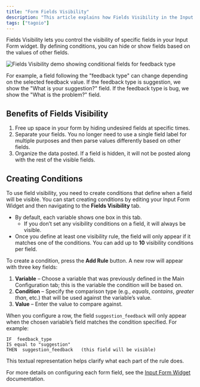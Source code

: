 ```yaml
---
title: "Form Fields Visibility"
description: "This article explains how Fields Visibility in the Input Form widget lets you control which form fields are shown or hidden based on other fields' values, and summarizes the main benefits of using this feature."
tags: ["tagoio"]
---
```

Fields Visibility lets you control the visibility of specific fields in your Input Form widget. By defining conditions, you can hide or show fields based on the values of other fields.

![Fields Visibility demo showing conditional fields for feedback type](/docs_imagem/tagoio/form-fields-visibility-2.png)

For example, a field following the "feedback type" can change depending on the selected feedback value. If the feedback type is suggestion, we show the "What is your suggestion?" field. If the feedback type is bug, we show the "What is the problem?" field.

## Benefits of Fields Visibility

1. Free up space in your form by hiding undesired fields at specific times.  
2. Separate your fields. You no longer need to use a single field label for multiple purposes and then parse values differently based on other fields.  
3. Organize the data posted. If a field is hidden, it will not be posted along with the rest of the visible fields.

## Creating Conditions

To use field visibility, you need to create conditions that define when a field will be visible. You can start creating conditions by editing your Input Form Widget and then navigating to the **Fields Visibility** tab.

- By default, each variable shows one box in this tab.  
  - If you don’t set any visibility conditions on a field, it will always be visible.  
- Once you define at least one visibility rule, the field will only appear if it matches one of the conditions. You can add up to **10** visibility conditions per field.

To create a condition, press the **Add Rule** button. A new row will appear with three key fields:

1. **Variable** – Choose a variable that was previously defined in the Main Configuration tab; this is the variable the condition will be based on.  
2. **Condition** – Specify the comparison type (e.g., *equals*, *contains*, *greater than*, etc.) that will be used against the variable’s value.  
3. **Value** – Enter the value to compare against.

When you configure a row, the field `suggestion_feedback` will only appear when the chosen variable’s field matches the condition specified. For example:

```
IF  feedback_type
IS equal to "suggestion"
THEN  suggestion_feedback   (this field will be visible)
```

This textual representation helps clarify what each part of the rule does.

For more details on configuring each form field, see the [Input Form Widget](/docs/tagoio/widgets/input-form-widget) documentation.